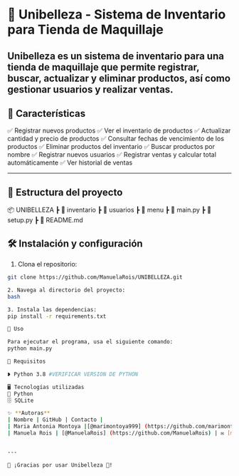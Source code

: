 # 💄 Unibelleza - Sistema de Inventario para Tienda de Maquillaje
Unibelleza es un sistema de inventario para una tienda de maquillaje que permite registrar, buscar, actualizar y eliminar productos, así como gestionar usuarios y realizar ventas.
---

## 💖 **Características**
✅ Registrar nuevos productos
✅ Ver el inventario de productos
✅ Actualizar cantidad y precio de productos
✅ Consultar fechas de vencimiento de los productos
✅ Eliminar productos del inventario
✅ Buscar productos por nombre
✅ Registrar nuevos usuarios
✅ Registrar ventas y calcular total automáticamente
✅ Ver historial de ventas

---

## 📂 **Estructura del proyecto**
📦 UNIBELLEZA
┣ 📂 inventario
┣ 📂 usuarios
┣ 📂 menu
┣ 📜 main.py
┣ 📜 setup.py
┣ 📜 README.md

## 🛠️ **Instalación y configuración**
1. Clona el repositorio:  
```bash
git clone https://github.com/ManuelaRois/UNIBELLEZA.git

2. Navega al directorio del proyecto:
bash

3. Instala las dependencias: 
pip install -r requirements.txt

🌷 Uso

Para ejecutar el programa, usa el siguiente comando:
python main.py

🌟 Requisitos

❥ Python 3.8 #VERIFICAR VERSION DE PYTHON 

🖥️ Tecnologías utilizadas
🐍 Python
🗄️ SQLite 

✨ **Autoras**  
| Nombre | GitHub | Contacto |
| Maria Antonia Montoya |[@marimontoya999] (https://github.com/marimontoya999)|✉️ [mariaa.montoyas@upb.edu.co]| 
| Manuela Rois | [@ManuelaRois] (https://github.com/ManuelaRois) | ✉️ [manuela.rois@upb.edu.com.co]


---

💖 ¡Gracias por usar Unibelleza 💄!
